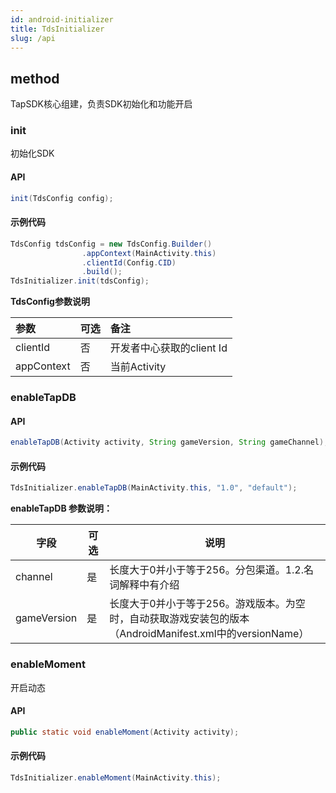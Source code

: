 ```yaml
---
id: android-initializer
title: TdsInitializer
slug: /api
---
```

## method

TapSDK核心组建，负责SDK初始化和功能开启

### init

初始化SDK

#### API  

```java
init(TdsConfig config);
```

#### 示例代码

```java
TdsConfig tdsConfig = new TdsConfig.Builder()
                .appContext(MainActivity.this)
                .clientId(Config.CID)
                .build();
TdsInitializer.init(tdsConfig);
```

**TdsConfig参数说明**  

| 参数         | 可选  | 备注                |
| :--------- | :-- | :---------------- |
| clientId   | 否   | 开发者中心获取的client Id |
| appContext | 否   | 当前Activity        |

### enableTapDB

#### API  

```java
enableTapDB(Activity activity, String gameVersion, String gameChannel);
```

#### 示例代码

```java
TdsInitializer.enableTapDB(MainActivity.this, "1.0", "default");
```

**enableTapDB 参数说明：**   

| 字段          | 可选  | 说明                                                                    |
| ----------- | --- | --------------------------------------------------------------------- |
| channel     | 是   | 长度大于0并小于等于256。分包渠道。1.2.名词解释中有介绍                                       |
| gameVersion | 是   | 长度大于0并小于等于256。游戏版本。为空时，自动获取游戏安装包的版本（AndroidManifest.xml中的versionName） |

### enableMoment

开启动态

#### API  

```java
public static void enableMoment(Activity activity);
```

#### 示例代码

```java
TdsInitializer.enableMoment(MainActivity.this);
```
